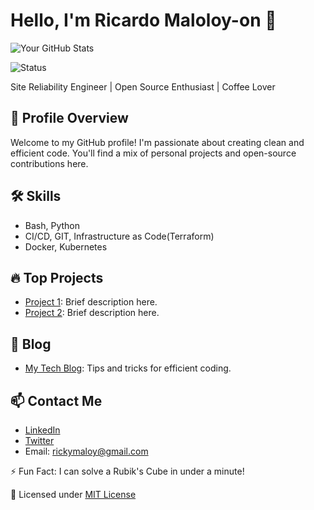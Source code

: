 # Hello, I'm Ricardo Maloloy-on 👋
![Your GitHub Stats](https://github-readme-stats.vercel.app/api?username=rmaloloyon&show_icons=true&theme=dark&count_private=true)

![Status](https://img.shields.io/static/v1?label=Status&message=Active&color=brightgreen)

Site Reliability Engineer | Open Source Enthusiast | Coffee Lover

## 🌱 Profile Overview
Welcome to my GitHub profile! I'm passionate about creating clean and efficient code. You'll find a mix of personal projects and open-source contributions here.

## 🛠️ Skills
- Bash, Python
- CI/CD, GIT, Infrastructure as Code(Terraform)
- Docker, Kubernetes

## 🔥 Top Projects
- [Project 1](link): Brief description here.
- [Project 2](link): Brief description here.

## 📝 Blog
- [My Tech Blog](link): Tips and tricks for efficient coding.

## 📫 Contact Me
- [LinkedIn](https://www.linkedin.com/in/ricardo-maloloy-on-7137a331/)
- [Twitter](https://twitter.com/rickymaloy)
- Email: rickymaloy@gmail.com

⚡ Fun Fact: I can solve a Rubik's Cube in under a minute!


📝 Licensed under [MIT License](license-link)
